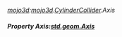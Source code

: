 _[mojo3d](../../modules/mojo3d/mojo3d-module.md):[mojo3d](../../modules/mojo3d/mojo3d-module.md).[CylinderCollider](../../modules/mojo3d/mojo3d-cylindercollider.md).Axis_
##### Property Axis:[std.geom.Axis](../../modules/std/std-geom-axis.md)

